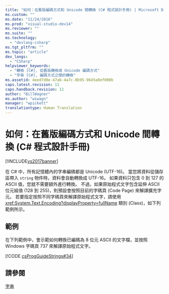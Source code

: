 ```yaml
---
title: "如何：在舊版編碼方式和 Unicode 間轉換 (C# 程式設計手冊) | Microsoft Docs"
ms.custom: ""
ms.date: "11/24/2016"
ms.prod: "visual-studio-dev14"
ms.reviewer: ""
ms.suite: ""
ms.technology: 
  - "devlang-csharp"
ms.tgt_pltfrm: ""
ms.topic: "article"
dev_langs: 
  - "CSharp"
helpviewer_keywords: 
  - "轉換 [C#], 從舊版轉換成 Unicode 編碼方式"
  - "字串 [C#], 編碼方式之間的轉換"
ms.assetid: 4eed7d8e-47ab-4a7c-8b95-9645a0ef000b
caps.latest.revision: 11
caps.handback.revision: 11
author: "BillWagner"
ms.author: "wiwagn"
manager: "wpickett"
translationtype: Human Translation
---
```

# 如何：在舊版編碼方式和 Unicode 間轉換 (C# 程式設計手冊)
[!INCLUDE[vs2017banner](../../../csharp/includes/vs2017banner.md)]

在 C\# 中，所有記憶體內的字串編碼都是 Unicode \(UTF\-16\)。  當您將資料從儲存區帶入 `string` 物件時，資料會自動轉換成 UTF\-16。  如果資料只包含 0 到 127 的 ASCII 值，您就不需要額外進行轉換。  不過，如果原始程式文字包含延伸 ASCII 位元組值 \(128 到 255\)，則預設會按照目前的字碼頁 \(Code Page\) 來解譯擴充字元。  若要指定按照不同字碼頁來解譯原始程式文字，請使用 <xref:System.Text.Encoding?displayProperty=fullName> 類別 \(Class\)，如下列範例所示。  
  
## 範例  
 在下列範例中，會示範如何轉換已編碼為 8 位元 ASCII 的文字檔，並按照 Windows 字碼頁 737 來解譯原始程式文字。  
  
 [!CODE [csProgGuideStrings#34](../CodeSnippet/VS_Snippets_VBCSharp/csProgGuideStrings#34)]  
  
## 請參閱  
 [字串](../../../csharp/programming-guide/strings/index.md)